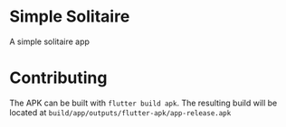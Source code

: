 # Simple Solitaire

A simple solitaire app

# Contributing
The APK can be built with `flutter build apk`. The resulting build will be located at `build/app/outputs/flutter-apk/app-release.apk`